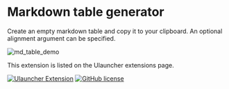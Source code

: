 # Markdown table generator
Create an empty markdown table and copy it to your clipboard.
An optional alignment argument can be specified. 

![md_table_demo](https://user-images.githubusercontent.com/42439472/169059851-7476968e-f464-40df-95cf-dd66a47b9582.gif)

This extension is listed on the Ulauncher extensions page.

[![Ulauncher Extension](https://img.shields.io/badge/Ulauncher-Extension-green.svg?style=for-the-badge)](https://ext.ulauncher.io/-/github-eckhoff42-ulauncher-md-table-generator)
[![GitHub license](https://img.shields.io/github/license/brpaz/ulauncher-file-search.svg?style=for-the-badge)](LICENSE)
